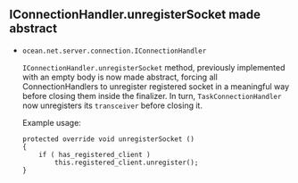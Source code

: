 ## IConnectionHandler.unregisterSocket made abstract

* `ocean.net.server.connection.IConnectionHandler`

  `IConnectionHandler.unregisterSocket` method, previously implemented with an
  empty body is now made abstract, forcing all ConnectionHandlers to unregister
  registered socket in a meaningful way before closing them inside the finalizer.
  In turn, `TaskConnectionHandler` now unregisters its `transceiver` before
  closing it.

  Example usage:

  ```
  protected override void unregisterSocket ()
  {
      if ( has_registered_client )
          this.registered_client.unregister();
  }
  ```
